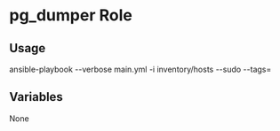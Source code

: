 # pg_dumper Role

## Usage

ansible-playbook --verbose main.yml -i inventory/hosts --sudo --tags=

## Variables

None
